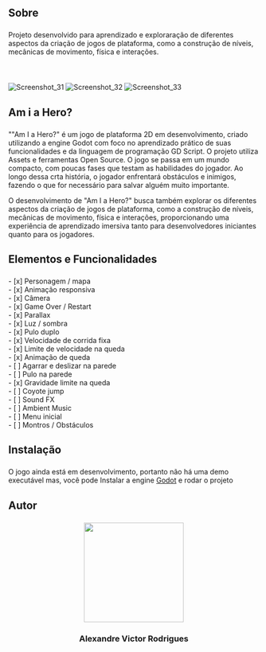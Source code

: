 <h2 align="left">Sobre</h2>

###

<p align="left">Projeto desenvolvido para aprendizado e exploraração de diferentes aspectos da criação de jogos de plataforma, como a construção de níveis, mecânicas de movimento, física e interações.</p>

###

<br clear="both">

![Screenshot_31](https://github.com/user-attachments/assets/ae683dc4-64b2-4205-9fda-e5fdf6e8eb8a) ![Screenshot_32](https://github.com/user-attachments/assets/9790f26d-5ff6-4155-baa2-c3797546f364) ![Screenshot_33](https://github.com/user-attachments/assets/7482cada-b873-4bc7-90be-db9f4f349133)


###

<h2 align="left">Am i a Hero?</h2>

###

<p align="left">""Am I a Hero?" é um jogo de plataforma 2D em desenvolvimento, criado utilizando a engine Godot com foco no aprendizado prático de suas funcionalidades e da linguagem de programação GD Script. O projeto utiliza Assets e ferramentas Open Source. 
O jogo se passa em um mundo compacto, com poucas fases que testam as habilidades do jogador. Ao longo dessa crta história, o jogador enfrentará obstáculos e inimigos, fazendo o que for necessário para salvar alguém muito importante.

O desenvolvimento de "Am I a Hero?" busca também explorar os diferentes aspectos da criação de jogos de plataforma, como a construção de níveis, mecânicas de movimento, física e interações, proporcionando uma experiência de aprendizado imersiva tanto para desenvolvedores iniciantes quanto para os jogadores.</p>

###

<h2 align="left">Elementos e Funcionalidades</h2>

###

<p align="left">- [x]  Personagem / mapa<br>- [x]  Animação responsiva<br>- [x]  Câmera<br>- [x]  Game Over / Restart<br>- [x]  Parallax<br>- [x]  Luz / sombra<br>- [x]  Pulo duplo<br>- [x]  Velocidade de corrida fixa<br>- [x]  Limite de velocidade na queda<br>- [x]  Animação de queda<br>- [ ]  Agarrar e deslizar na parede<br>- [ ]  Pulo na parede<br>- [x]  Gravidade limite na queda<br>- [ ]  Coyote jump<br>- [ ]  Sound FX<br>- [ ]  Ambient Music<br>- [ ]  Menu inicial<br>- [ ]  Montros / Obstáculos</p>

###

<h2 align="left">Instalação</h2>

###

O jogo ainda está em desenvolvimento, portanto não há uma demo executável mas, você pode Instalar a engine [Godot](https://godotengine.org/download/windows/) e rodar o projeto

###

<h2 align="left">Autor</h2>

###

<div align="center">
  <img height="200" src="https://github.com/user-attachments/assets/49c07821-eadc-4745-ab52-8177a79de96-d" />
</div>


###

<h3 align="center">Alexandre Victor Rodrigues</h3>

###
